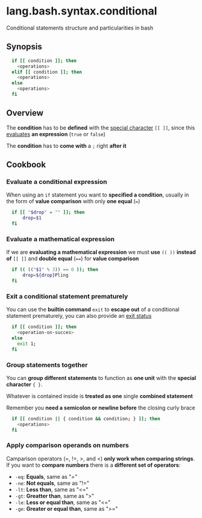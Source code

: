 # lang.bash.syntax.conditional

Conditional statements structure and particularities in bash

## Synopsis

```bash
  if [[ condition ]]; then
    <operations>
  elif [[ condition ]]; then
    <operations>
  else
    <operations>
  fi
```

## Overview

The **condition** has to be **defined** with the [special character](./tmd3.md)
`[[ ]]`, since this [evaluates](./ax6g.md) **an expression** (`true` or `false`)

The **condition** has to **come with** a `;` right **after it**

## Cookbook

### Evaluate a conditional expression

When using an `if` statement you want to **specified a condition**, usually in
the form of **value comparison** with only **one equal** (`=`)

```bash
  if [[ "$drop" = "" ]]; then
      drop=$1
  fi
```

### Evaluate a mathematical expression

If we are **evaluating a mathematical expression** we must **use** `(( ))`
**instead of** `[[ ]]` and **double equal** (`==`) for **value comparison**

```bash
  if (( (("$1" % 3)) == 0 )); then
      drop=${drop}Pling
  fi
```

### Exit a conditional statement prematurely

You can use the **builtin command** `exit` to **escape out** of a conditional
statement prematurely, you can also provide an [exit status](./wokn.md)

```bash
  if [[ condition ]]; then
    <operation-on-succes>
  else
    exit 1;
  fi
```

### Group statements together

You can **group different statements** to function as **one unit** with the
**special character** `{ }`.

Whatever is contained inside is **treated as one** single **combined
statement**

Remember you **need a semicolon or newline before** the closing curly brace

```bash
  if [[ condition || { condition && condition; } ]]; then
    <operations>
  fi
```

### Apply comparison operands on numbers

Camparison operators (=, !=, >, and <) **only work when comparing strings**. If
you want to **compare numbers** there is a **different set of operators**:

- `-eq`: **Equals**, same as "="
- `-ne`: **Not equals**, same as "!="
- `-lt`: **Less than**, same as "<="
- `-gt`: **Greatter than**, same as ">"
- `-le`: **Less or equal than**, same as "<="
- `-ge`: **Greater or equal than**, same as ">="
